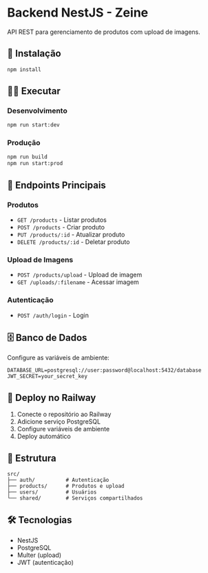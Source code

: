 # Backend NestJS - Zeine

API REST para gerenciamento de produtos com upload de imagens.

## 🚀 Instalação

```bash
npm install
```

## 🏃‍♂️ Executar

### Desenvolvimento
```bash
npm run start:dev
```

### Produção
```bash
npm run build
npm run start:prod
```

## 📡 Endpoints Principais

### Produtos
- `GET /products` - Listar produtos
- `POST /products` - Criar produto
- `PUT /products/:id` - Atualizar produto
- `DELETE /products/:id` - Deletar produto

### Upload de Imagens
- `POST /products/upload` - Upload de imagem
- `GET /uploads/:filename` - Acessar imagem

### Autenticação
- `POST /auth/login` - Login

## 🗄️ Banco de Dados

Configure as variáveis de ambiente:
```
DATABASE_URL=postgresql://user:password@localhost:5432/database
JWT_SECRET=your_secret_key
```

## 🚂 Deploy no Railway

1. Conecte o repositório ao Railway
2. Adicione serviço PostgreSQL
3. Configure variáveis de ambiente
4. Deploy automático

## 📁 Estrutura

```
src/
├── auth/          # Autenticação
├── products/      # Produtos e upload
├── users/         # Usuários
└── shared/        # Serviços compartilhados
```

## 🛠️ Tecnologias

- NestJS
- PostgreSQL
- Multer (upload)
- JWT (autenticação)
